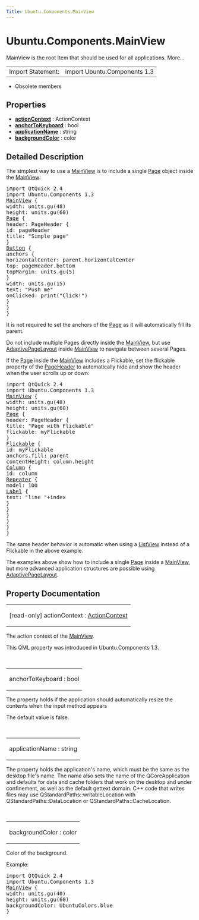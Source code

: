 ```yaml
---
Title: Ubuntu.Components.MainView
---
```


# Ubuntu.Components.MainView

<span class="subtitle"></span>
<!-- $$$MainView-brief -->
<p>MainView is the root Item that should be used for all applications. More...</p>
<!-- @@@MainView -->
<table class="alignedsummary">
<tr><td class="memItemLeft rightAlign topAlign"> Import Statement:</td><td class="memItemRight bottomAlign"> import Ubuntu.Components 1.3</td></tr></table><ul>
<li>Obsolete members</li>
</ul>
<h2 id="properties">Properties</h2>
<ul>
<li class="fn"><b><b><a href="#actionContext-prop">actionContext</a></b></b> : ActionContext</li>
<li class="fn"><b><b><a href="#anchorToKeyboard-prop">anchorToKeyboard</a></b></b> : bool</li>
<li class="fn"><b><b><a href="#applicationName-prop">applicationName</a></b></b> : string</li>
<li class="fn"><b><b><a href="#backgroundColor-prop">backgroundColor</a></b></b> : color</li>
</ul>
<!-- $$$MainView-description -->
<h2 id="details">Detailed Description</h2>
</p>
<p>The simplest way to use a <a href="index.html">MainView</a> is to include a single <a href="Ubuntu.Components.Page.md">Page</a> object inside the <a href="index.html">MainView</a>:</p>
<pre class="qml">import QtQuick 2.4
import Ubuntu.Components 1.3
<span class="type"><a href="index.html">MainView</a></span> {
<span class="name">width</span>: <span class="name">units</span>.<span class="name">gu</span>(<span class="number">48</span>)
<span class="name">height</span>: <span class="name">units</span>.<span class="name">gu</span>(<span class="number">60</span>)
<span class="type"><a href="Ubuntu.Components.Page.md">Page</a></span> {
<span class="name">header</span>: <span class="name">PageHeader</span> {
<span class="name">id</span>: <span class="name">pageHeader</span>
<span class="name">title</span>: <span class="string">&quot;Simple page&quot;</span>
}
<span class="type"><a href="Ubuntu.Components.Button.md">Button</a></span> {
<span class="type">anchors</span> {
<span class="name">horizontalCenter</span>: <span class="name">parent</span>.<span class="name">horizontalCenter</span>
<span class="name">top</span>: <span class="name">pageHeader</span>.<span class="name">bottom</span>
<span class="name">topMargin</span>: <span class="name">units</span>.<span class="name">gu</span>(<span class="number">5</span>)
}
<span class="name">width</span>: <span class="name">units</span>.<span class="name">gu</span>(<span class="number">15</span>)
<span class="name">text</span>: <span class="string">&quot;Push me&quot;</span>
<span class="name">onClicked</span>: <span class="name">print</span>(<span class="string">&quot;Click!&quot;</span>)
}
}
}</pre>
<p>It is not required to set the anchors of the <a href="Ubuntu.Components.Page.md">Page</a> as it will automatically fill its parent.</p>
<p>Do not include multiple Pages directly inside the <a href="index.html">MainView</a>, but use <a href="Ubuntu.Components.AdaptivePageLayout.md">AdaptivePageLayout</a> inside <a href="index.html">MainView</a> to navigate between several Pages.</p>
<p>If the <a href="Ubuntu.Components.Page.md">Page</a> inside the <a href="index.html">MainView</a> includes a Flickable, set the flickable property of the <a href="Ubuntu.Components.PageHeader.md">PageHeader</a> to automatically hide and show the header when the user scrolls up or down:</p>
<pre class="qml">import QtQuick 2.4
import Ubuntu.Components 1.3
<span class="type"><a href="index.html">MainView</a></span> {
<span class="name">width</span>: <span class="name">units</span>.<span class="name">gu</span>(<span class="number">48</span>)
<span class="name">height</span>: <span class="name">units</span>.<span class="name">gu</span>(<span class="number">60</span>)
<span class="type"><a href="Ubuntu.Components.Page.md">Page</a></span> {
<span class="name">header</span>: <span class="name">PageHeader</span> {
<span class="name">title</span>: <span class="string">&quot;Page with Flickable&quot;</span>
<span class="name">flickable</span>: <span class="name">myFlickable</span>
}
<span class="type"><a href="../sdk-14.10/QtQuick.Flickable.md">Flickable</a></span> {
<span class="name">id</span>: <span class="name">myFlickable</span>
<span class="name">anchors</span>.fill: <span class="name">parent</span>
<span class="name">contentHeight</span>: <span class="name">column</span>.<span class="name">height</span>
<span class="type"><a href="../sdk-14.10/QtQuick.Column.md">Column</a></span> {
<span class="name">id</span>: <span class="name">column</span>
<span class="type"><a href="../sdk-14.10/QtQuick.Repeater.md">Repeater</a></span> {
<span class="name">model</span>: <span class="number">100</span>
<span class="type"><a href="Ubuntu.Components.Label.md">Label</a></span> {
<span class="name">text</span>: <span class="string">&quot;line &quot;</span><span class="operator">+</span><span class="name">index</span>
}
}
}
}
}
}</pre>
<p>The same header behavior is automatic when using a <a href="../sdk-14.10/QtQuick.ListView.md">ListView</a> instead of a Flickable in the above example.</p>
<p>The examples above show how to include a single <a href="Ubuntu.Components.Page.md">Page</a> inside a <a href="index.html">MainView</a>, but more advanced application structures are possible using <a href="Ubuntu.Components.AdaptivePageLayout.md">AdaptivePageLayout</a>.</p>
<!-- @@@MainView -->
<h2>Property Documentation</h2>
<!-- $$$actionContext -->
<table class="qmlname"><tr valign="top" id="actionContext-prop"><td class="tblQmlPropNode"><p><span class="qmlreadonly">[read-only] </span><span class="name">actionContext</span> : <span class="type"><a href="Ubuntu.Components.ActionContext.md">ActionContext</a></span></p></td></tr></table><p>The action context of the <a href="index.html">MainView</a>.</p>
<p>This QML property was introduced in  Ubuntu.Components 1.3.</p>
<!-- @@@actionContext -->
<br/>
<!-- $$$anchorToKeyboard -->
<table class="qmlname"><tr valign="top" id="anchorToKeyboard-prop"><td class="tblQmlPropNode"><p><span class="name">anchorToKeyboard</span> : <span class="type">bool</span></p></td></tr></table><p>The property holds if the application should automatically resize the contents when the input method appears</p>
<p>The default value is false.</p>
<!-- @@@anchorToKeyboard -->
<br/>
<!-- $$$applicationName -->
<table class="qmlname"><tr valign="top" id="applicationName-prop"><td class="tblQmlPropNode"><p><span class="name">applicationName</span> : <span class="type">string</span></p></td></tr></table><p>The property holds the application's name, which must be the same as the desktop file's name. The name also sets the name of the QCoreApplication and defaults for data and cache folders that work on the desktop and under confinement, as well as the default gettext domain. C++ code that writes files may use QStandardPaths::writableLocation with QStandardPaths::DataLocation or QStandardPaths::CacheLocation.</p>
<!-- @@@applicationName -->
<br/>
<!-- $$$backgroundColor -->
<table class="qmlname"><tr valign="top" id="backgroundColor-prop"><td class="tblQmlPropNode"><p><span class="name">backgroundColor</span> : <span class="type">color</span></p></td></tr></table><p>Color of the background.</p>
<p>Example:</p>
<pre class="qml">import QtQuick 2.4
import Ubuntu.Components 1.3
<span class="type"><a href="index.html">MainView</a></span> {
<span class="name">width</span>: <span class="name">units</span>.<span class="name">gu</span>(<span class="number">40</span>)
<span class="name">height</span>: <span class="name">units</span>.<span class="name">gu</span>(<span class="number">60</span>)
<span class="name">backgroundColor</span>: <span class="name">UbuntuColors</span>.<span class="name">blue</span>
}</pre>
<!-- @@@backgroundColor -->
<br/>
